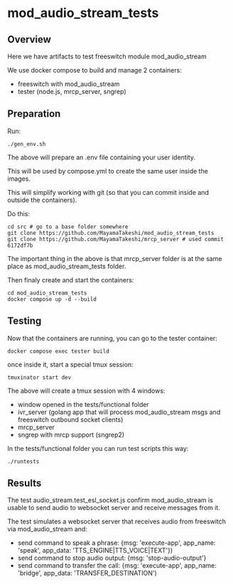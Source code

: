 # mod_audio_stream_tests

## Overview

Here we have artifacts to test freeswitch module mod_audio_stream

We use docker compose to build and manage 2 containers:
  - freeswitch with mod_audio_stream
  - tester (node.js, mrcp_server, sngrep)

## Preparation

Run:
```
./gen_env.sh
```
The above will prepare an .env file containing your user identity.

This will be used by compose.yml to create the same user inside the images.

This will simplify working with git (so that you can commit inside and outside the containers).

Do this:
```
cd src # go to a base folder somewhere
git clone https://github.com/MayamaTakeshi/mod_audio_stream_tests
git clone https://github.com/MayamaTakeshi/mrcp_server # used commit 6172df7b 
```

The important thing in the above is that mrcp_server folder is at the same place as mod_audio_stream_tests folder.

Then finaly create and start the containers:
```
cd mod_audio_stream_tests
docker compose up -d --build
```

## Testing
Now that the containers are running, you can go to the tester container:
```
docker compose exec tester build
```
once inside it, start a special tmux session:
```
tmuxinator start dev
```
The above will create a tmux session with 4 windows:
  - window opened in the tests/functional folder
  - ivr_server (golang app that will process mod_audio_stream msgs and freeswitch outbound socket clients)
  - mrcp_server
  - sngrep with mrcp support (sngrep2)

In the tests/functional folder you can run test scripts this way:
```
./runtests

```

## Results

The test audio_stream.test_esl_socket.js confirm mod_audio_stream is usable to send audio to websocket server and receive messages from it.

The test simulates a websocket server that receives audio from freeswitch via mod_audio_stream and:
  - send command to speak a phrase: {msg: 'execute-app', app_name: 'speak', app_data: 'TTS_ENGINE|TTS_VOICE|TEXT'})
  - send command to stop audio output: {msg: 'stop-audio-output'}
  - send command to transfer the call: {msg: 'execute-app', app_name: 'bridge', app_data: 'TRANSFER_DESTINATION')

